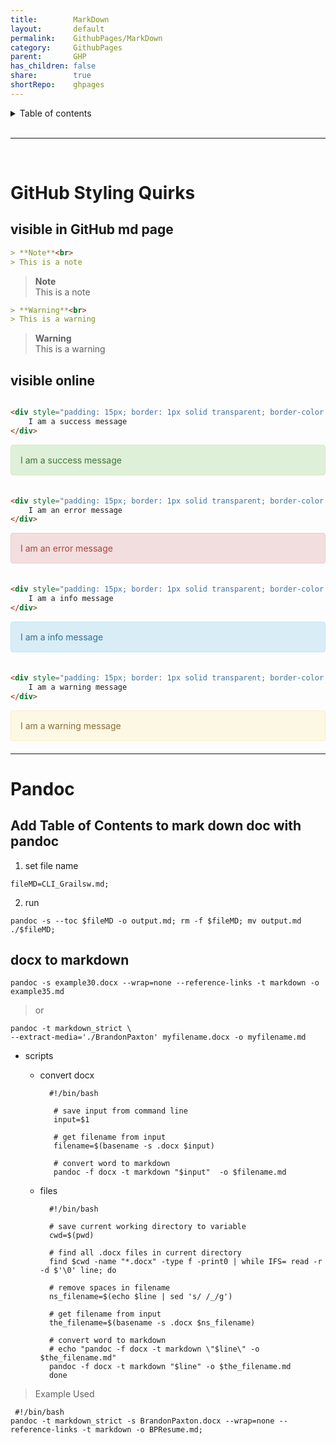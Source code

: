 ```yaml
---
title:        MarkDown
layout:       default
permalink:    GithubPages/MarkDown
category:     GithubPages
parent:       GHP
has_children: false
share:        true
shortRepo:    ghpages                
---
```



<details markdown="block">              
<summary>              
Table of contents              
</summary>              
{: .text-delta }              
1. TOC              
{:toc}              
</details>              

<br/>              

***              

<br/>              

# GitHub Styling Quirks

## visible in GitHub md page

```markdown
> **Note**<br>
> This is a note
```

> **Note**<br> 
> This is a note

```markdown
> **Warning**<br> 
> This is a warning
```

> **Warning**<br> 
> This is a warning

## visible online

```html

<div style="padding: 15px; border: 1px solid transparent; border-color: transparent; margin-bottom: 20px; border-radius: 4px; color: #3c763d; background-color: #dff0d8; border-color: #d6e9c6;">
    I am a success message
</div> 
```

<div style="padding: 15px; border: 1px solid transparent; border-color: transparent; margin-bottom: 20px; border-radius: 4px; color: #3c763d; background-color: #dff0d8; border-color: #d6e9c6;">            
I am a success message            
</div>            

```html

<div style="padding: 15px; border: 1px solid transparent; border-color: transparent; margin-bottom: 20px; border-radius: 4px; color: #a94442; background-color: #f2dede; border-color: #ebccd1;">
    I am an error message
</div>  
```

<div style="padding: 15px; border: 1px solid transparent; border-color: transparent; margin-bottom: 20px; border-radius: 4px; color: #a94442; background-color: #f2dede; border-color: #ebccd1;">            
I am an error message            
</div>            

```html

<div style="padding: 15px; border: 1px solid transparent; border-color: transparent; margin-bottom: 20px; border-radius: 4px; color: #31708f; background-color: #d9edf7; border-color: #bce8f1;">
    I am a info message
</div>   
```

<div style="padding: 15px; border: 1px solid transparent; border-color: transparent; margin-bottom: 20px; border-radius: 4px; color: #31708f; background-color: #d9edf7; border-color: #bce8f1;">            
I am a info message            
</div>            

```html

<div style="padding: 15px; border: 1px solid transparent; border-color: transparent; margin-bottom: 20px; border-radius: 4px; color: #8a6d3b;; background-color: #fcf8e3; border-color: #faebcc;">
    I am a warning message
</div>     
```

<div style="padding: 15px; border: 1px solid transparent; border-color: transparent; margin-bottom: 20px; border-radius: 4px; color: #8a6d3b;; background-color: #fcf8e3; border-color: #faebcc;">            
I am a warning message            
</div>            

---    

# Pandoc

## Add Table of Contents to mark down doc with pandoc

1) set file name

```shell              
fileMD=CLI_Grailsw.md;              
```              

2) run

```shell              
pandoc -s --toc $fileMD -o output.md; rm -f $fileMD; mv output.md ./$fileMD;              
```              

## docx to markdown

```shell              
pandoc -s example30.docx --wrap=none --reference-links -t markdown -o example35.md              
```              

> or

  ```shell              
  pandoc -t markdown_strict \              
  --extract-media='./BrandonPaxton' myfilename.docx -o myfilename.md              
  ```              

- scripts
    - convert docx
      ```shell              
        #!/bin/bash              
                
         # save input from command line              
         input=$1              
                
         # get filename from input              
         filename=$(basename -s .docx $input)              
                
         # convert word to markdown              
         pandoc -f docx -t markdown "$input"  -o $filename.md              
       ```              

    - files
      ```shell              
        #!/bin/bash              
               
        # save current working directory to variable              
        cwd=$(pwd)              
               
        # find all .docx files in current directory              
        find $cwd -name "*.docx" -type f -print0 | while IFS= read -r -d $'\0' line; do              
               
        # remove spaces in filename              
        ns_filename=$(echo $line | sed 's/ /_/g')              
               
        # get filename from input              
        the_filename=$(basename -s .docx $ns_filename)              
               
        # convert word to markdown              
        # echo "pandoc -f docx -t markdown \"$line\" -o $the_filename.md"              
        pandoc -f docx -t markdown "$line" -o $the_filename.md              
        done              
      ```            

> Example Used

```shell            
 #!/bin/bash            
pandoc -t markdown_strict -s BrandonPaxton.docx --wrap=none --reference-links -t markdown -o BPResume.md;            
```    